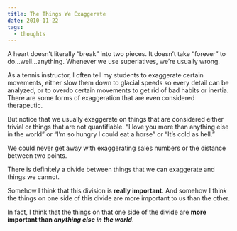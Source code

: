 ```yaml
---
title: The Things We Exaggerate
date: 2010-11-22
tags:
  - thoughts
---
```


A heart doesn’t literally “break” into two pieces. It doesn’t take “forever” to do…well…anything. Whenever we use superlatives, we’re usually wrong.

As a tennis instructor, I often tell my students to exaggerate certain movements, either slow them down to glacial speeds so every detail can be analyzed, or to overdo certain movements to get rid of bad habits or inertia. There are some forms of exaggeration that are even considered therapeutic.

But notice that we usually exaggerate on things that are considered either trivial or things that are not quantifiable. “I love you more than anything else in the world” or “I’m so hungry I could eat a horse” or “It’s cold as hell.”

We could never get away with exaggerating sales numbers or the distance between two points.

There is definitely a divide between things that we can exaggerate and things we cannot.

Somehow I think that this division is **really important**. And somehow I think the things on one side of this divide are more important to us than the other.

In fact, I think that the things on that one side of the divide are **more important than _anything else in the world_**.
